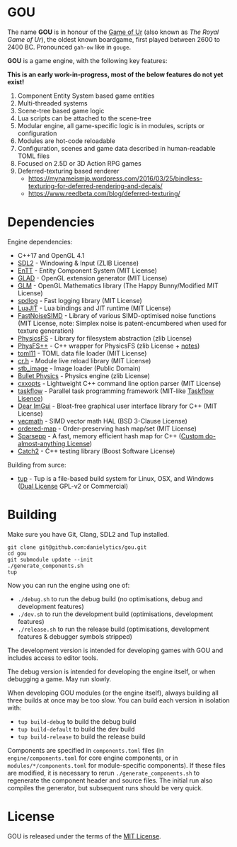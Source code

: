 # GOU

The name **GOU** is in honour of the [Game of Ur](https://en.wikipedia.org/wiki/Royal_Game_of_Ur) (also known as *The Royal Game of Ur*), the oldest known boardgame, first played between 2600 to 2400 BC. Pronounced `gah-ow` like in `gouge`.

**GOU** is a game engine, with the following key features:

**This is an early work-in-progress, most of the below features do not yet exist!**

1. Component Entity System based game entities
2. Multi-threaded systems
3. Scene-tree based game logic
4. Lua scripts can be attached to the scene-tree
5. Modular engine, all game-specific logic is in modules, scripts or configuration
6. Modules are hot-code reloadable
7. Configuration, scenes and game data described in human-readable TOML files
8. Focused on 2.5D or 3D Action RPG games
9. Deferred-texturing based renderer
    * https://mynameismjp.wordpress.com/2016/03/25/bindless-texturing-for-deferred-rendering-and-decals/
    * https://www.reedbeta.com/blog/deferred-texturing/

# Dependencies

Engine dependencies:

* C++17 and OpenGL 4.1
* [SDL2](http://libsdl.org/) - Windowing & Input (ZLIB License)
* [EnTT](https://github.com/skypjack/entt) - Entity Component System (MIT License)
* [GLAD](https://github.com/Dav1dde/glad) - OpenGL extension generator (MIT License)
* [GLM](https://glm.g-truc.net/0.9.8/index.html) - OpenGL Mathematics library (The Happy Bunny/Modified MIT License)
* [spdlog](https://github.com/gabime/spdlog) - Fast logging library (MIT License)
* [LuaJIT](http://luajit.org/luajit.html) - Lua bindings and JIT runtime (MIT License)
* [FastNoiseSIMD](https://github.com/Auburns/FastNoiseSIMD) - Library of various SIMD-optimised noise functions (MIT License, note: Simplex noise is patent-encumbered when used for texture generation)
* [PhysicsFS](http://icculus.org/physfs/) - Library for filesystem abstraction (zlib License)
* [PhysFS++](https://github.com/Ybalrid/physfs-hpp) - C++ wrapper for PhysicsFS (zlib License + [notes](https://github.com/Ybalrid/physfs-hpp/blob/master/LICENSE.txt))
* [toml11](https://github.com/ToruNiina/toml11) - TOML data file loader (MIT License)
* [cr.h](https://github.com/fungos/cr) - Module live reload library (MIT License)
* [stb_image](https://github.com/nothings/stb) - Image loader (Public Domain)
* [Bullet Physics](https://github.com/bulletphysics/bullet3) - Physics engine (zlib License)
* [cxxopts](https://github.com/jarro2783/cxxopts) - Lightweight C++ command line option parser (MIT License)
* [taskflow](https://github.com/taskflow/taskflow) - Parallel task programming framework (MIT-like [Taskflow Lisence](https://github.com/taskflow/taskflow/blob/master/LICENSE))
* [Dear ImGui](https://github.com/ocornut/imgui) - Bloat-free graphical user interface library for C++ (MIT License)
* [vecmath](https://github.com/GaijinEntertainment/vecmath) - SIMD vector math HAL (BSD 3-Clause License)
* [ordered-map](https://github.com/Tessil/ordered-map) - Order-preserving hash map/set (MIT License)
* [Sparsepp](https://github.com/greg7mdp/sparsepp) - A fast, memory efficient hash map for C++ ([Custom do-almost-anything License](https://github.com/greg7mdp/sparsepp/blob/master/LICENSE))
* [Catch2](https://github.com/catchorg/Catch2) - C++ testing library (Boost Software License)

Building from surce:

* [tup](http://gittup.org/tup/) - Tup is a file-based build system for Linux, OSX, and Windows ([Dual License](http://gittup.org/tup/license.html) GPL-v2 or Commercial)

# Building

Make sure you have Git, Clang, SDL2 and Tup installed.

```
git clone git@github.com:danielytics/gou.git
cd gou
git submodule update --init
./generate_components.sh
tup
```

Now you can run the engine using one of:

* `./debug.sh` to run the debug build (no optimisations, debug and development features)
* `./dev.sh` to run the development build (optimisations, development features)
* `./release.sh` to run the release build (optimisations, development features & debugger symbols stripped)

The development version is intended for developing games with GOU and includes access to editor tools.

The debug version is intended for developing the engine itself, or when debugging a game. May run slowly.

When developing GOU modules (or the engine itself), always building all three builds at once may be too slow. You can build each version in isolation with:

* `tup build-debug` to build the debug build
* `tup build-default` to build the dev build
* `tup build-release` to build the release build

Components are specified in `components.toml` files (in `engine/components.toml` for core engine components, or in `modules/*/components.toml` for module-specific components). If these files are modified, it is necessary to rerun `./generate_components.sh` to regenerate the component header and source files. The initial run also compiles the generator, but subsequent runs should be very quick.

# License

GOU is released under the terms of the [MIT License](https://github.com/danielytics/gou/blob/master/LICENSE).
